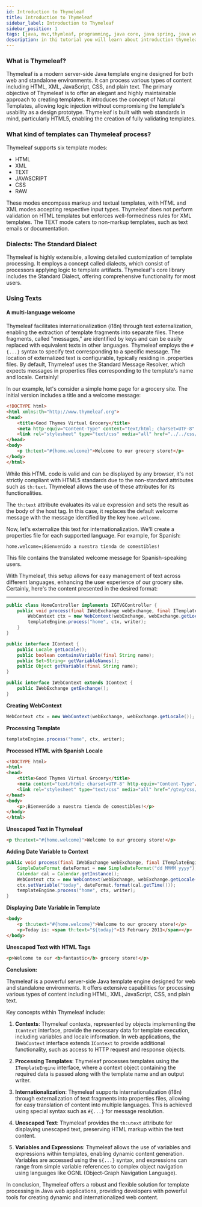 ```yaml
---
id: Introduction to Thymeleaf
title: Introduction to Thymeleaf
sidebar_label: Introduction to Thymeleaf
sidebar_position: 1
tags: [java, mvc,thymleaf, programming, java core, java spring, java web, AOP, aspect oriented]
description: in thi tutorial you will learn about introduction thymeleaf and basics of MVC
---
```

### What is Thymeleaf?
Thymeleaf is a modern server-side Java template engine designed for both web and standalone environments. It can process various types of content including HTML, XML, JavaScript, CSS, and plain text. The primary objective of Thymeleaf is to offer an elegant and highly maintainable approach to creating templates. It introduces the concept of Natural Templates, allowing logic injection without compromising the template's usability as a design prototype. Thymeleaf is built with web standards in mind, particularly HTML5, enabling the creation of fully validating templates.

### What kind of templates can Thymeleaf process?
Thymeleaf supports six template modes:
- HTML
- XML
- TEXT
- JAVASCRIPT
- CSS
- RAW

These modes encompass markup and textual templates, with HTML and XML modes accepting respective input types. Thymeleaf does not perform validation on HTML templates but enforces well-formedness rules for XML templates. The TEXT mode caters to non-markup templates, such as text emails or documentation. 

### Dialects: The Standard Dialect
Thymeleaf is highly extensible, allowing detailed customization of template processing. It employs a concept called dialects, which consist of processors applying logic to template artifacts. Thymeleaf's core library includes the Standard Dialect, offering comprehensive functionality for most users.

### Using Texts
#### A multi-language welcome
Thymeleaf facilitates internationalization (i18n) through text externalization, enabling the extraction of template fragments into separate files. These fragments, called "messages," are identified by keys and can be easily replaced with equivalent texts in other languages. Thymeleaf employs the `#{...}` syntax to specify text corresponding to a specific message. The location of externalized text is configurable, typically residing in .properties files. By default, Thymeleaf uses the Standard Message Resolver, which expects messages in properties files corresponding to the template's name and locale.
Certainly!

In our example, let's consider a simple home page for a grocery site. The initial version includes a title and a welcome message:

```html
<!DOCTYPE html>
<html xmlns:th="http://www.thymeleaf.org">
<head>
    <title>Good Thymes Virtual Grocery</title>
    <meta http-equiv="Content-Type" content="text/html; charset=UTF-8" />
    <link rel="stylesheet" type="text/css" media="all" href="../../css/gtvg.css" th:href="@{/css/gtvg.css}" />
</head>
<body>
    <p th:text="#{home.welcome}">Welcome to our grocery store!</p>
</body>
</html>
```

While this HTML code is valid and can be displayed by any browser, it's not strictly compliant with HTML5 standards due to the non-standard attributes such as `th:text`. Thymeleaf allows the use of these attributes for its functionalities.

The `th:text` attribute evaluates its value expression and sets the result as the body of the host tag. In this case, it replaces the default welcome message with the message identified by the key `home.welcome`.

Now, let's externalize this text for internationalization. We'll create a properties file for each supported language. For example, for Spanish:


```properties title="home.properties"
home.welcome=¡Bienvenido a nuestra tienda de comestibles!
```

This file contains the translated welcome message for Spanish-speaking users.

With Thymeleaf, this setup allows for easy management of text across different languages, enhancing the user experience of our grocery site.
Certainly, here's the content presented in the desired format:

---


```java title="HomeController.java"
public class HomeController implements IGTVGController {
    public void process(final IWebExchange webExchange, final ITemplateEngine templateEngine, final Writer writer) throws Exception {
        WebContext ctx = new WebContext(webExchange, webExchange.getLocale());
        templateEngine.process("home", ctx, writer);
    }
}
```

```java title="IContext.java"
public interface IContext {
    public Locale getLocale();
    public boolean containsVariable(final String name);
    public Set<String> getVariableNames();
    public Object getVariable(final String name);
}
```

```java title="IContext.java"
public interface IWebContext extends IContext {
    public IWebExchange getExchange();
}
```

**Creating WebContext**
```java
WebContext ctx = new WebContext(webExchange, webExchange.getLocale());
```

**Processing Template**
```java
templateEngine.process("home", ctx, writer);
```

**Processed HTML with Spanish Locale**
```html
<!DOCTYPE html>
<html>
<head>
    <title>Good Thymes Virtual Grocery</title>
    <meta content="text/html; charset=UTF-8" http-equiv="Content-Type"/>
    <link rel="stylesheet" type="text/css" media="all" href="/gtvg/css/gtvg.css" />
</head>
<body>
    <p>¡Bienvenido a nuestra tienda de comestibles!</p>
</body>
</html>
```

**Unescaped Text in Thymeleaf**
```html
<p th:utext="#{home.welcome}">Welcome to our grocery store!</p>
```

**Adding Date Variable to Context**
```java
public void process(final IWebExchange webExchange, final ITemplateEngine templateEngine, final Writer writer) throws Exception {
    SimpleDateFormat dateFormat = new SimpleDateFormat("dd MMMM yyyy");
    Calendar cal = Calendar.getInstance();
    WebContext ctx = new WebContext(webExchange, webExchange.getLocale());
    ctx.setVariable("today", dateFormat.format(cal.getTime()));
    templateEngine.process("home", ctx, writer);
}
```

**Displaying Date Variable in Template**
```html
<body>
    <p th:utext="#{home.welcome}">Welcome to our grocery store!</p>
    <p>Today is: <span th:text="${today}">13 February 2011</span></p>
</body>
```

**Unescaped Text with HTML Tags**
```html
<p>Welcome to our <b>fantastic</b> grocery store!</p>
```

**Conclusion:**

Thymeleaf is a powerful server-side Java template engine designed for web and standalone environments. It offers extensive capabilities for processing various types of content including HTML, XML, JavaScript, CSS, and plain text.

Key concepts within Thymeleaf include:

1. **Contexts**: Thymeleaf contexts, represented by objects implementing the `IContext` interface, provide the necessary data for template execution, including variables and locale information. In web applications, the `IWebContext` interface extends `IContext` to provide additional functionality, such as access to HTTP request and response objects.

2. **Processing Templates**: Thymeleaf processes templates using the `ITemplateEngine` interface, where a context object containing the required data is passed along with the template name and an output writer.

3. **Internationalization**: Thymeleaf supports internationalization (i18n) through externalization of text fragments into properties files, allowing for easy translation of content into multiple languages. This is achieved using special syntax such as `#{...}` for message resolution.

4. **Unescaped Text**: Thymeleaf provides the `th:utext` attribute for displaying unescaped text, preserving HTML markup within the text content.

5. **Variables and Expressions**: Thymeleaf allows the use of variables and expressions within templates, enabling dynamic content generation. Variables are accessed using the `${...}` syntax, and expressions can range from simple variable references to complex object navigation using languages like OGNL (Object-Graph Navigation Language).

In conclusion, Thymeleaf offers a robust and flexible solution for template processing in Java web applications, providing developers with powerful tools for creating dynamic and internationalized web content.

